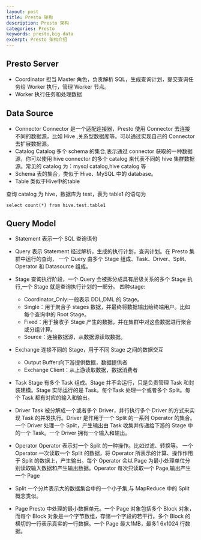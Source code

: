```yaml
---
layout: post
title: Presto 架构
description: Presto 架构
categories: Presto
keywords: presto,big data
excerpt: Presto 架构介绍
---
```


## Presto Server

- Coordinator
	担当 Master 角色，负责解析 SQL，生成查询计划，提交查询任务给 Worker 执行，管理 Worker 节点。
- Worker
	执行任务和处理数据
## Data Source
- Connector
  Connector 是一个适配连接器，Presto 使用 Connector 去连接不同的数据源，比如 Hive ,关系型数据库等。可以通过实现自己的 Connector 去扩展数据源。
- Catalog
	Catalog 多个 schema 的集合,表示通过 connector 获取的一种数据源，你可以使用 hive connector 的多个  catalog 来代表不同的 hive 集群数据源。常见的 catalog 为：mysql catalog,hive catalog 等
- Schema
	表的集合，类似于 Hive、MySQL 中的 database。
- Table
	类似于Hive中的table

查询 catalog 为 hive，数据库为 test，表为 table1 的语句为 

`select count(*) from hive.test.table1 `

## Query Model

- Statement
	表示一个 SQL 查询语句
- Query
	表示 Statement 经过解析，生成的执行计划，查询计划。在 Presto 集群中运行的查询，
	一个 Query 由多个 Stage 组成、Task、Driver、Split、Operator 和 Datasource 组成。
- Stage
	查询执行阶段，一个 Query 会被拆分成具有层级关系的多个 Stage 执行,一个 Stage 就是查询执行计划的一部分。
	四种stage:
	- Coordinator_Only:一般表示 DDL,DML 的 Stage。
	- Single：用于聚合子 stages 数据，并最终将数据输出给终端用户。比如每个查询中的 Root Stage。  
	- Fixed：用于接收子 Stage 产生的数据，并在集群中对这些数据进行聚合或分组计算。  
	- Source：连接数据源，从数据源读取数据。  



- Exchange
	连接不同的 Stage，用于不同 Stage 之间的数据交互
	- Output Buffer:向下游提供数据，数据提供者
	- Exchange Client：从上游读取数据，数据消费者
- Task
	Stage 有多个 Task 组成。Stage 并不会运行，只是负责管理 Task 和封装建模。Stage 实际运行的是 Task。每个Task 处理一个或者多个 Split。每个 Task 都有对应的输入和输出。
- Driver
	Task 被分解成一个或者多个 Driver，并行执行多个 Driver 的方式来实现 Task 的并发执行。Driver 是作用于一个 Split 的一系列 Operator 的集合。一个 Driver 处理一个 Split，产生输出由 Task 收集并传递给下游的 Stage 中的一个 Task。一个 Driver 拥有一个输入和输出。
- Operator
	Operator 表示对一个 Split 的一种操作。比如过滤、转换等。
    一个 Operator 一次读取一个 Split 的数据，将 Operator 所表示的计算、操作作用于 Split 的数据上，产生输出。每个 Operator 会以 Page 为最小处理单位分别读取输入数据和产生输出数据。Operator 每次只读取一个 Page,输出产生一个 Page
- Split
	一个分片表示大的数据集合中的一个小子集,与 MapReduce 中的 Split 概念类似。
- Page 
	Presto 中处理的最小数据单元。一个 Page 对象包括多个 Block 对象，而每个 Block 对象是一个字节数组，存储一个字段的若干行。多个 Block 的横切的一行表示真实的一行数据。一个 Page 最大1MB，最多1 6x1024 行数据。

